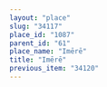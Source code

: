```yaml
---
layout: "place"
slug: "34117"
place_id: "1087"
parent_id: "61"
place_name: "Imērē"
title: "Imērē"
previous_item: "34120"
---
```

